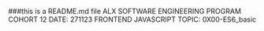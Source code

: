 ###this is a README.md file
ALX SOFTWARE ENGINEERING PROGRAM
COHORT 12
DATE: 271123
FRONTEND JAVASCRIPT
TOPIC: 0X00-ES6_basic

